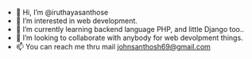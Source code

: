 - 👋 Hi, I’m @iruthayasanthose
- 👀 I’m interested in web development.
- 🌱 I’m currently learning backend language PHP, and little Django too..
- 💞️ I’m looking to collaborate with anybody for web devolpment things.
- 📫 You can reach me thru mail johnsanthosh69@gmail.com
